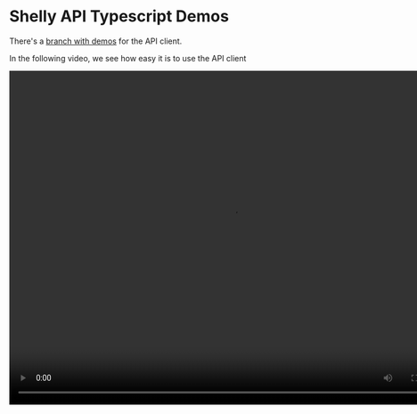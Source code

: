 # Shelly API Typescript Demos

There's a [branch with demos](https://github.com/intruder-detection/shelly-api-typescript/tree/demos) for the API client.

In the following video, we see how easy it is to use the API client

<video src="./demos/simple_usage.mp4" width="800" height="600"  controls ></video>

